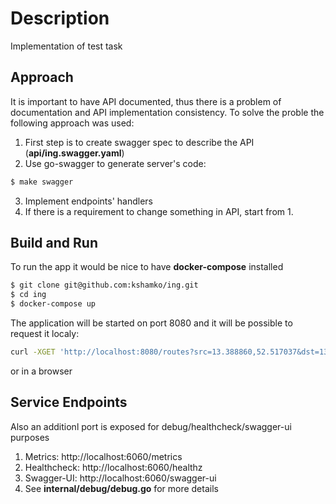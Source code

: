 # Description

Implementation of test task

## Approach

It is important to have API documented, thus there is a problem of documentation and API implementation consistency. To solve the proble the following approach was used:

1. First step is to create swagger spec to describe the API (**api/ing.swagger.yaml**)
2. Use go-swagger to generate server's code:
```bash
$ make swagger
```
3. Implement endpoints' handlers
4. If there is a requirement to change something in API, start from 1.

## Build and Run

To run the app it would be nice to have **docker-compose** installed

```bash
$ git clone git@github.com:kshamko/ing.git
$ cd ing
$ docker-compose up
```

The application will be started on port 8080 and it will be possible to request it localy:
```bash
curl -XGET 'http://localhost:8080/routes?src=13.388860,52.517037&dst=13.397634,52.529407&dst=13.428555,52.523219'
```

or in a browser

## Service Endpoints

Also an additionl port is exposed for debug/healthcheck/swagger-ui purposes

1. Metrics: http://localhost:6060/metrics
2. Healthcheck: http://localhost:6060/healthz
3. Swagger-UI: http://localhost:6060/swagger-ui
4. See **internal/debug/debug.go** for more details
